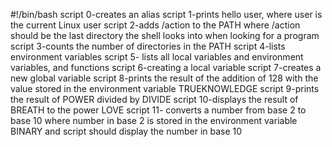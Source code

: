 #!/bin/bash
script 0-creates an alias
script 1-prints hello user, where user is the current Linux user
script 2-adds /action to the PATH where /action should be the last directory the shell looks into when looking for a program
script 3-counts the number of directories in the PATH
script 4-lists environment variables
script 5- lists all local variables and environment variables, and functions
script 6-creating a local variable
script 7-creates a new global variable
script 8-prints the result of the addition of 128 with the value stored in the environment variable TRUEKNOWLEDGE
script 9-prints the result of POWER divided by DIVIDE
script 10-displays the result of BREATH to the power LOVE
script 11- converts a number from base 2 to base 10 where number in base 2 is stored in the environment variable BINARY and script should display the number in base 10

